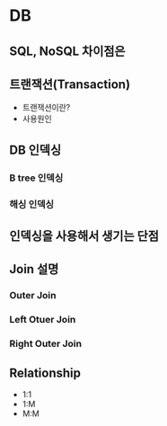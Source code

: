 # DB

## SQL, NoSQL 차이점은

## 트랜잭션(Transaction)
+ 트랜잭션이란?
+ 사용원인

## DB 인덱싱
### B tree 인덱싱
### 해싱 인덱싱

## 인덱싱을 사용해서 생기는 단점

## Join 설명
### Outer Join

### Left Otuer Join

### Right Outer Join

## Relationship
+ 1:1
+ 1:M
+ M:M

